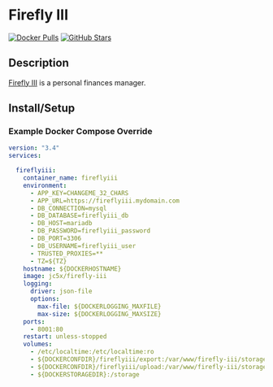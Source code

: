 # Firefly III

[![Docker Pulls](https://img.shields.io/docker/pulls/jc5x/firefly-iii?style=flat-square&color=607D8B&label=docker%20pulls&logo=docker)](https://hub.docker.com/r/jc5x/firefly-iii)
[![GitHub Stars](https://img.shields.io/github/stars/firefly-iii/docker?style=flat-square&color=607D8B&label=github%20stars&logo=github)](https://github.com/firefly-iii/docker)

## Description

[Firefly III](https://github.com/firefly-iii/firefly-iii) is a personal finances manager.

## Install/Setup

### Example Docker Compose Override

```yaml
version: "3.4"
services:

  fireflyiii:
    container_name: fireflyiii
    environment:
      - APP_KEY=CHANGEME_32_CHARS
      - APP_URL=https://fireflyiii.mydomain.com
      - DB_CONNECTION=mysql
      - DB_DATABASE=fireflyiii_db
      - DB_HOST=mariadb
      - DB_PASSWORD=fireflyiii_password
      - DB_PORT=3306
      - DB_USERNAME=fireflyiii_user
      - TRUSTED_PROXIES=**
      - TZ=${TZ}
    hostname: ${DOCKERHOSTNAME}
    image: jc5x/firefly-iii
    logging:
      driver: json-file
      options:
        max-file: ${DOCKERLOGGING_MAXFILE}
        max-size: ${DOCKERLOGGING_MAXSIZE}
    ports:
      - 8001:80
    restart: unless-stopped
    volumes:
      - /etc/localtime:/etc/localtime:ro
      - ${DOCKERCONFDIR}/fireflyiii/export:/var/www/firefly-iii/storage/export
      - ${DOCKERCONFDIR}/fireflyiii/upload:/var/www/firefly-iii/storage/upload
      - ${DOCKERSTORAGEDIR}:/storage
```
